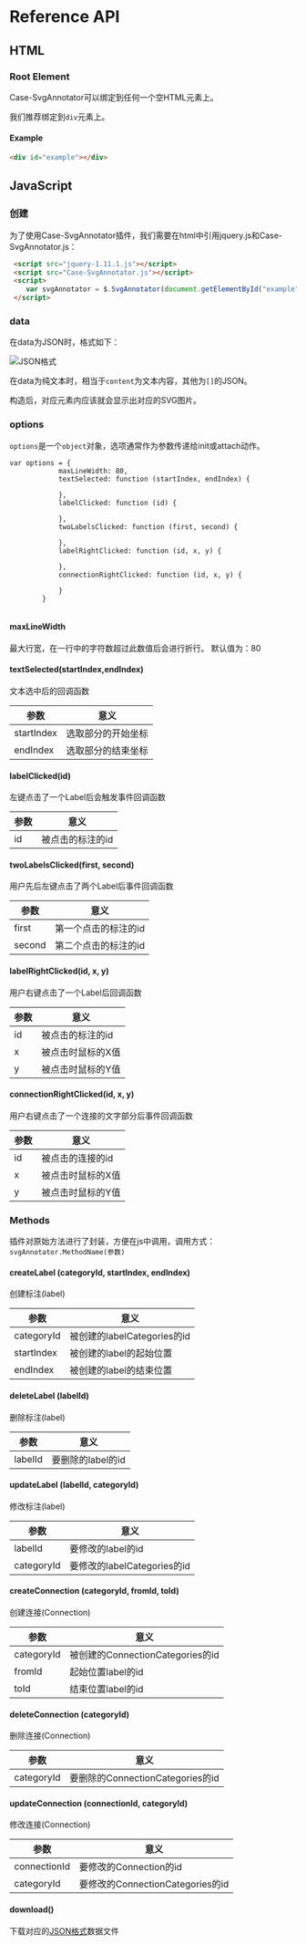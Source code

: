 # Reference API 

## HTML

### Root Element

Case-SvgAnnotator可以绑定到任何一个空HTML元素上。

我们推荐绑定到`div`元素上。

#### Example

```html
<div id="example"></div>
```

## JavaScript

### 创建

为了使用Case-SvgAnnotator插件，我们需要在html中引用jquery.js和Case-SvgAnnotator.js：

```HTML
 <script src="jquery-1.11.1.js"></script>
 <script src="Case-SvgAnnotator.js"></script>
 <script>
    var svgAnnotator = $.SvgAnnotator(document.getElementById("example"), data, options);
 </script>
```

### data

在data为JSON时，格式如下：

![JSON格式](https://felixhpp.github.io/Case-SvgAnnotator/doc/images/json-style.png)

在data为纯文本时，相当于`content`为文本内容，其他为`[]`的JSON。

构造后，对应元素内应该就会显示出对应的SVG图片。

### options

`options`是一个`object`对象，选项通常作为参数传递给init或attach动作。

```
var options = {
            maxLineWidth: 80,
            textSelected: function (startIndex, endIndex) {

            },
            labelClicked: function (id) {

            },
            twoLabelsClicked: function (first, second) {

            },
            labelRightClicked: function (id, x, y) {
		
            },
            connectionRightClicked: function (id, x, y) {
	
            }
        }


```

#### maxLineWidth
最大行宽，在一行中的字符数超过此数值后会进行折行。
默认值为：80

#### textSelected(startIndex,endIndex)
文本选中后的回调函数

| 参数       | 意义               |
| ---------- | ------------------ |
| startIndex | 选取部分的开始坐标 |
| endIndex   | 选取部分的结束坐标 |

#### labelClicked(id)
左键点击了一个Label后会触发事件回调函数

| 参数 | 意义             |
| ---- | ---------------- |
| id   | 被点击的标注的id |

#### twoLabelsClicked(first, second)
用户先后左键点击了两个Label后事件回调函数

| 参数   | 意义                 |
| ------ | -------------------- |
| first  | 第一个点击的标注的id |
| second | 第二个点击的标注的id |

#### labelRightClicked(id, x, y)
用户右键点击了一个Label后回调函数

| 参数 | 意义              |
| ---- | ----------------- |
| id   | 被点击的标注的id  |
| x    | 被点击时鼠标的X值 |
| y    | 被点击时鼠标的Y值 |

#### connectionRightClicked(id, x, y)
用户右键点击了一个连接的文字部分后事件回调函数

| 参数 | 意义              |
| ---- | ----------------- |
| id   | 被点击的连接的id  |
| x    | 被点击时鼠标的X值 |
| y    | 被点击时鼠标的Y值 |

### Methods

插件对原始方法进行了封装，方便在js中调用，调用方式：`svgAnnotator.MethodName(参数)`

#### createLabel (categoryId, startIndex, endIndex)
创建标注(label)

| 参数 | 意义              |
| ---- | ----------------- |
| categoryId   | 被创建的labelCategories的id  |
| startIndex    | 被创建的label的起始位置 |
| endIndex    | 被创建的label的结束位置 |

#### deleteLabel (labelId)
删除标注(label)

| 参数 | 意义              |
| ---- | ----------------- |
| labelId   | 要删除的label的id  |

#### updateLabel (labelId, categoryId)
修改标注(label)

| 参数 | 意义              |
| ---- | ----------------- |
| labelId   | 要修改的label的id  |
| categoryId   | 要修改的labelCategories的id  |

#### createConnection (categoryId, fromId, toId)
创建连接(Connection)

| 参数 | 意义              |
| ---- | ----------------- |
| categoryId   | 被创建的ConnectionCategories的id  |
| fromId    | 起始位置label的id |
| toId    | 结束位置label的id |

#### deleteConnection (categoryId)
删除连接(Connection)

| 参数 | 意义              |
| ---- | ----------------- |
| categoryId   | 要删除的ConnectionCategories的id  |

#### updateConnection (connectionId, categoryId)
修改连接(Connection)

| 参数 | 意义              |
| ---- | ----------------- |
| connectionId   | 要修改的Connection的id  |
| categoryId   | 要修改的ConnectionCategories的id  |

#### download()
下载对应的[JSON格式](https://felixhpp.github.io/Case-SvgAnnotator/doc/images/json-style.png)数据文件
